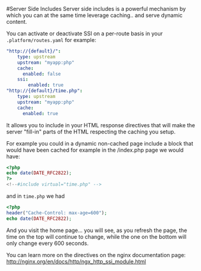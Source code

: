 #Server Side Includes
Server side includes is a powerful mechanism by which you can at the same time
leverage caching.. and serve dynamic content.

You can activate or deactivate SSI on a per-route basis in your 
`.platform/routes.yaml` for example:

```yaml
"http://{default}/":
    type: upstream
    upstream: "myapp:php"
    cache:
      enabled: false
    ssi:
        enabled: true
"http://{default}/time.php":
    type: upstream
    upstream: "myapp:php"
    cache:
      enabled: true
```

It allows you to include in your HTML response directives that will make the
server "fill-in" parts of the HTML respecting the caching you setup.

For example you could in a dynamic non-cached page include a block that would 
have been cached for example in the /index.php page we would have:

```php
<?php
echo date(DATE_RFC2822);
?>
<!--#include virtual="time.php" -->
```

and in `time.php` we had

```php
<?php
header("Cache-Control: max-age=600");
echo date(DATE_RFC2822);
```

And you visit the home page... you will see, as you refresh the page, the time 
on the top will continue to change, while the one on the bottom will only change
every 600 seconds.

You can learn more on the directives on the nginx documentation page: 
http://nginx.org/en/docs/http/ngx_http_ssi_module.html
